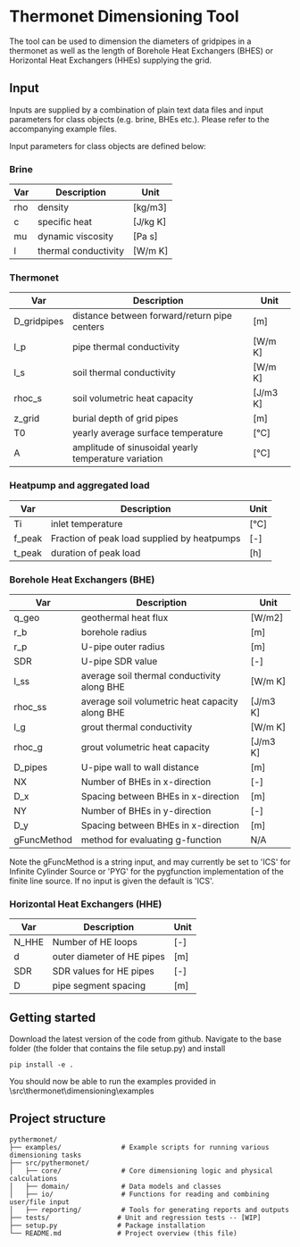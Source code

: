# Thermonet Dimensioning Tool

The tool can be used to dimension the diameters of gridpipes in a thermonet as well as the length of Borehole Heat Exchangers (BHES) or Horizontal Heat Exchangers (HHEs) supplying the grid.

## Input
Inputs are supplied by a combination of plain text data files and input parameters for class objects (e.g. brine, BHEs etc.). Please refer to the accompanying example files. 

Input parameters for class objects are defined below:

### Brine
| Var | Description              |Unit|
|-----|--------------------------|-----|
|rho	|density 		|[kg/m3]|
| c   | specific heat            |[J/kg K]|
|mu	|dynamic viscosity|	[Pa s]|
|l	|thermal conductivity| [W/m K]|


### Thermonet
| Var | Description              |Unit|
|-----|--------------------------|-----|
|D_gridpipes| 	distance between forward/return pipe centers                |		[m]|
|l_p	|pipe thermal conductivity| [W/m K]|
|l_s	|soil thermal conductivity| [W/m K]|
|rhoc_s|	soil volumetric heat capacity|	[J/m3 K]|
|z_grid|	burial depth of grid pipes	|[m]|
|T0|	yearly average surface temperature		|[°C]|
|A|	amplitude of sinusoidal yearly temperature variation		|[°C]|

### Heatpump and aggregated load
| Var | Description              |Unit|
|-----|--------------------------|-----|
|Ti|	inlet temperature		| [°C]|
|f_peak|		Fraction of peak load supplied by heatpumps	|[-]|
|t_peak|	duration of peak load 		|[h]|



### Borehole Heat Exchangers (BHE)
| Var | Description              |Unit|
|-----|--------------------------|-----|
|q_geo| geothermal heat flux|[W/m2]|
|r_b| borehole radius | [m] |
|r_p| U-pipe outer radius| [m]|
|SDR| U-pipe SDR value |[-]|
|l_ss| average soil thermal conductivity along BHE|[W/m K]|
|rhoc_ss| average soil volumetric heat capacity along BHE|[J/m3 K]|
|l_g| grout thermal conductivity | [W/m K] |
|rhoc_g| grout volumetric heat capacity | [J/m3 K] |
|D_pipes| U-pipe wall to wall distance| [m] |
|NX| Number of BHEs in x-direction|[-]|
|D_x| Spacing between BHEs in x-direction| [m] |
|NY|Number of BHEs in y-direction|[-]|
|D_y|Spacing between BHEs in x-direction| [m]|
|gFuncMethod| method for evaluating g-function| N/A |

Note the gFuncMethod is a string input, and may currently be set to 'ICS' for Infinite Cylinder Source or 'PYG' for the pygfunction implementation of the finite line source. If no input is given the default is 'ICS'.


### Horizontal Heat Exchangers (HHE)
| Var | Description              |Unit|
|-----|--------------------------|-----|
|N_HHE | Number of HE loops| [-]|
|d | outer diameter of HE pipes| [m] |
|SDR | SDR values for HE pipes| [-]|
|D| pipe segment spacing| [m] |

## Getting started
Download the latest version of the code from github. Navigate to the base folder (the folder that contains the file setup.py) and install
```
pip install -e .
```
You should now be able to run the examples provided in \src\thermonet\dimensioning\examples

## Project structure

    pythermonet/
    ├── examples/               # Example scripts for running various dimensioning tasks
    ├── src/pythermonet/
    │   ├── core/               # Core dimensioning logic and physical calculations
    │   ├── domain/             # Data models and classes
    │   ├── io/                 # Functions for reading and combining user/file input
    │   ├── reporting/          # Tools for generating reports and outputs 
    ├── tests/                 # Unit and regression tests -- [WIP]
    ├── setup.py               # Package installation
    └── README.md              # Project overview (this file)